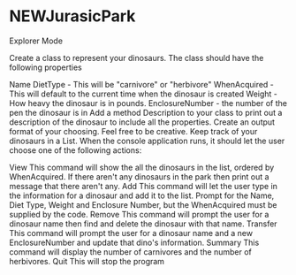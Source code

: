 # NEWJurasicPark

Explorer Mode

Create a class to represent your dinosaurs. The class should have the following properties

Name
DietType - This will be "carnivore" or "herbivore"
WhenAcquired - This will default to the current time when the dinosaur is created
Weight - How heavy the dinosaur is in pounds.
EnclosureNumber - the number of the pen the dinosaur is in
Add a method Description to your class to print out a description of the dinosaur to include all the properties. Create an output format of your choosing. Feel free to be creative.
Keep track of your dinosaurs in a List<Dinosaur>.
When the console application runs, it should let the user choose one of the following actions:

View
This command will show the all the dinosaurs in the list, ordered by WhenAcquired. If there aren't any dinosaurs in the park then print out a message that there aren't any.
Add
This command will let the user type in the information for a dinosaur and add it to the list. Prompt for the Name, Diet Type, Weight and Enclosure Number, but the WhenAcquired must be supplied by the code.
Remove
This command will prompt the user for a dinosaur name then find and delete the dinosaur with that name.
Transfer
This command will prompt the user for a dinosaur name and a new EnclosureNumber and update that dino's information.
Summary
This command will display the number of carnivores and the number of herbivores.
Quit
This will stop the program

